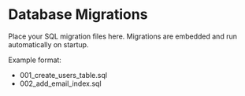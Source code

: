 # Database Migrations

Place your SQL migration files here. Migrations are embedded and run automatically on startup.

Example format:
- 001_create_users_table.sql
- 002_add_email_index.sql
